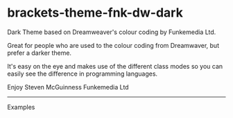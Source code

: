 # brackets-theme-fnk-dw-dark

Dark Theme based on Dreamweaver's colour coding by Funkemedia Ltd.

Great for people who are used to the colour coding from Dreamwaver, but prefer a darker theme.

It's easy on the eye and makes use of the different class modes so you can easily see the difference in programming languages.

Enjoy
Steven McGuinness
Funkemedia Ltd

--------------------

Examples
